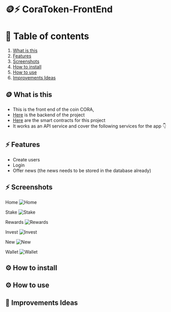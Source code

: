 # 🪙⚡️ CoraToken-FrontEnd
# 📗 Table of contents
1. [What is this](#-what-is-this)
2. [Features](#%EF%B8%8F-features)
3. [Screenshots](#%EF%B8%8F-screenshots)
4. [How to install](#%EF%B8%8F-how-to-install)
5. [How to use](#%EF%B8%8F-how-to-use)
6. [Improvements Ideas](#-improvements-ideas)


## 🪙 What is this
- This is the front end of the coin CORA, 
- [Here](https://github.com/RolandoDrRobot/CoraToken-BackEnd) is the backend of the project
- [Here](https://github.com/RolandoDrRobot/CoraToken-Contracts) are the smart contracts for this project
- It works as an API service and cover the following services for the app 👇

## ⚡️ Features
- Create users
- Login
- Offer news (the news needs to be stored in the database already)

## ⚡️ Screenshots
Home
![Home](/relative/path/to/img.jpg?raw=true "Home")

Stake
![Stake](/relative/path/to/img.jpg?raw=true "Stake")

Rewards
![Rewards](/relative/path/to/img.jpg?raw=true "Rewards")

Invest
![Invest](/relative/path/to/img.jpg?raw=true "Invest")

New
![New](/relative/path/to/img.jpg?raw=true "New")

Wallet
![Wallet](/relative/path/to/img.jpg?raw=true "Wallet")


## ⚙️ How to install


## ⚙️ How to use


## 📗 Improvements Ideas

